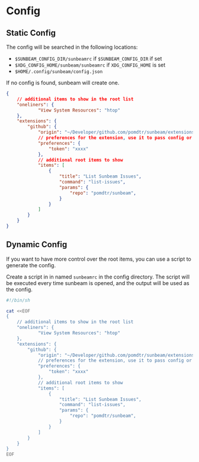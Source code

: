 # Config

## Static Config

The config will be searched in the following locations:

- `$SUNBEAM_CONFIG_DIR/sunbeamrc` if `$SUNBEAM_CONFIG_DIR` if set
- `$XDG_CONFIG_HOME/sunbeam/sunbeamrc` if `XDG_CONFIG_HOME` is set
- `$HOME/.config/sunbeam/config.json`

If no config is found, sunbeam will create one.

```json
{
    // additional items to show in the root list
    "oneliners": {
            "View System Resources": "htop"
    },
    "extensions": {
        "github": {
            "origin": "~/Developer/github.com/pomdtr/sunbeam/extensions/github.sh",
            // preferences for the extension, use it to pass config or secrets
            "preferences": {
                "token": "xxxx"
            },
            // additional root items to show
            "items": [
                {
                    "title": "List Sunbeam Issues",
                    "command": "list-issues",
                    "params": {
                        "repo": "pomdtr/sunbeam",
                    }
                }
            ]
        }
    }
}
```

## Dynamic Config

If you want to have more control over the root items, you can use a script to generate the config.

Create a script in in named `sunbeamrc` in the config directory. The script will be executed every time sunbeam is opened, and the output will be used as the config.

```bash
#!/bin/sh

cat <<EOF
{
    // additional items to show in the root list
    "oneliners": {
            "View System Resources": "htop"
    },
    "extensions": {
        "github": {
            "origin": "~/Developer/github.com/pomdtr/sunbeam/extensions/github.sh",
            // preferences for the extension, use it to pass config or secrets
            "preferences": {
                "token": "xxxx"
            },
            // additional root items to show
            "items": [
                {
                    "title": "List Sunbeam Issues",
                    "command": "list-issues",
                    "params": {
                        "repo": "pomdtr/sunbeam",
                    }
                }
            ]
        }
    }
}
EOF
```
